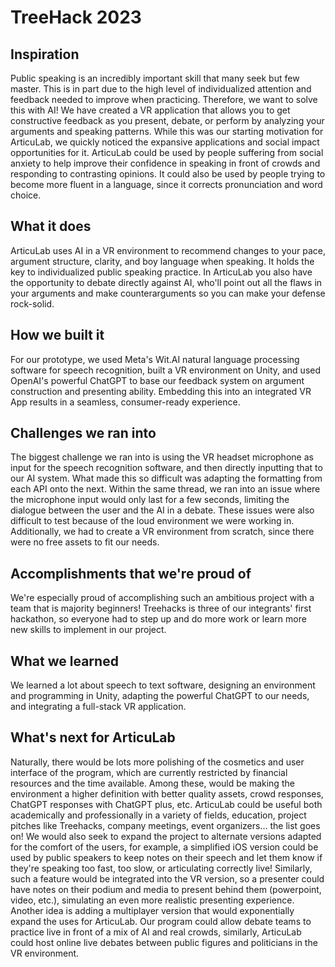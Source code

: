 # TreeHack 2023

## Inspiration
Public speaking is an incredibly important skill that many seek but few master. This is in part due to the high level of individualized attention and feedback needed to improve when practicing. Therefore, we want to solve this with AI! We have created a VR application that allows you to get constructive feedback as you present, debate, or perform by analyzing your arguments and speaking patterns. While this was our starting motivation for ArticuLab, we quickly noticed the expansive applications and social impact opportunities for it. ArticuLab could be used by people suffering from social anxiety to help improve their confidence in speaking in front of crowds and responding to contrasting opinions. It could also be used by people trying to become more fluent in a language, since it corrects pronunciation and word choice.

## What it does
ArticuLab uses AI in a VR environment to recommend changes to your pace, argument structure, clarity, and boy language when speaking. It holds the key to individualized public speaking practice. In ArticuLab you also have the opportunity to debate directly against AI, who'll point out all the flaws in your arguments and make counterarguments so you can make your defense rock-solid.

## How we built it
For our prototype, we used Meta's Wit.AI natural language processing software for speech recognition, built a VR environment on Unity, and used OpenAI's powerful ChatGPT to base our feedback system on argument construction and presenting ability. Embedding this into an integrated VR App results in a seamless, consumer-ready experience.

## Challenges we ran into
The biggest challenge we ran into is using the VR headset microphone as input for the speech recognition software, and then directly inputting that to our AI system. What made this so difficult was adapting the formatting from each API onto the next. Within the same thread, we ran into an issue where the microphone input would only last for a few seconds, limiting the dialogue between the user and the AI in a debate. These issues were also difficult to test because of the loud environment we were working in. Additionally, we had to create a VR environment from scratch, since there were no free assets to fit our needs.

## Accomplishments that we're proud of
We're especially proud of accomplishing such an ambitious project with a team that is majority beginners! Treehacks is three of our integrants' first hackathon, so everyone had to step up and do more work or learn more new skills to implement in our project.

## What we learned
We learned a lot about speech to text software, designing an environment and programming in Unity, adapting the powerful ChatGPT to our needs, and integrating a full-stack VR application.

## What's next for ArticuLab
Naturally, there would be lots more polishing of the cosmetics and user interface of the program, which are currently restricted by financial resources and the time available. Among these, would be making the environment a higher definition with better quality assets, crowd responses, ChatGPT responses with ChatGPT plus, etc. ArticuLab could be useful both academically and professionally in a variety of fields, education, project pitches like Treehacks, company meetings, event organizers… the list goes on! We would also seek to expand the project to alternate versions adapted for the comfort of the users, for example, a simplified iOS version could be used by public speakers to keep notes on their speech and let them know if they're speaking too fast, too slow, or articulating correctly live! Similarly, such a feature would be integrated into the VR version, so a presenter could have notes on their podium and media to present behind them (powerpoint, video, etc.), simulating an even more realistic presenting experience. Another idea is adding a multiplayer version that would exponentially expand the uses for ArticuLab. Our program could allow debate teams to practice live in front of a mix of AI and real crowds, similarly, ArticuLab could host online live debates between public figures and politicians in the VR environment.
